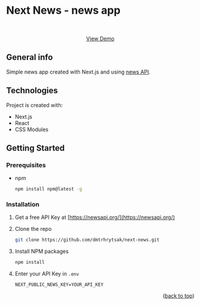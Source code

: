 # Next News - news app
<div id="top"></div>

<div align="center">
  <br>
  <p align="center">
    <a href="https://github.com/othneildrew/Best-README-Template">View Demo</a>
  </p>
</div>

## General info
Simple news app created with Next.js and using [news API](https://newsapi.org/).
	
## Technologies
Project is created with:
* Next.js
* React
* CSS Modules
	
## Getting Started

### Prerequisites

* npm
  ```sh
  npm install npm@latest -g
  ```

### Installation

1. Get a free API Key at [https://newsapi.org/](https://newsapi.org/)
2. Clone the repo

   ```sh
   git clone https://github.com/dmtrhrytsak/next-news.git
   ```
3. Install NPM packages

   ```sh
   npm install
   ```
4. Enter your API Key in `.env`

   ```
   NEXT_PUBLIC_NEWS_KEY=YOUR_API_KEY
   ```

<p align="right">(<a href="#top">back to top</a>)</p>
